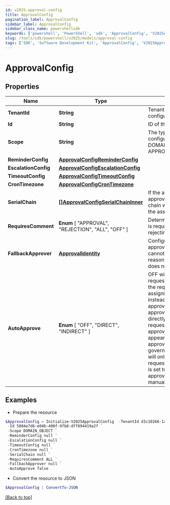 ```yaml
---
id: v2025-approval-config
title: ApprovalConfig
pagination_label: ApprovalConfig
sidebar_label: ApprovalConfig
sidebar_class_name: powershellsdk
keywords: ['powershell', 'PowerShell', 'sdk', 'ApprovalConfig', 'V2025ApprovalConfig'] 
slug: /tools/sdk/powershell/v2025/models/approval-config
tags: ['SDK', 'Software Development Kit', 'ApprovalConfig', 'V2025ApprovalConfig']
---
```



# ApprovalConfig

## Properties

Name | Type | Description | Notes
------------ | ------------- | ------------- | -------------
**TenantId** | **String** | Tenant ID of the approval configuration. | [optional] 
**Id** | **String** | ID of the approval configuration. | [optional] 
**Scope** | **String** | The type/scope of the configuration. Ie DOMAIN_OBJECT, APPROVAL_TYPE, TENANT | [optional] 
**ReminderConfig** | [**ApprovalConfigReminderConfig**](approval-config-reminder-config) |  | [optional] 
**EscalationConfig** | [**ApprovalConfigEscalationConfig**](approval-config-escalation-config) |  | [optional] 
**TimeoutConfig** | [**ApprovalConfigTimeoutConfig**](approval-config-timeout-config) |  | [optional] 
**CronTimezone** | [**ApprovalConfigCronTimezone**](approval-config-cron-timezone) |  | [optional] 
**SerialChain** | [**[]ApprovalConfigSerialChainInner**](approval-config-serial-chain-inner) | If the approval request has an approvalCriteria of SERIAL this chain will be used to determine the assignment order. | [optional] 
**RequiresComment** |  **Enum** [  "APPROVAL",    "REJECTION",    "ALL",    "OFF" ] | Determines whether a comment is required when approving or rejecting the approval request. | [optional] 
**FallbackApprover** | [**ApprovalIdentity**](approval-identity) | Configuration for fallback approver. Used if the user cannot be found for whatever reason and escalation config does not exist. | [optional] 
**AutoApprove** |  **Enum** [  "OFF",    "DIRECT",    "INDIRECT" ] | OFF will prevent the approval request from being assigned to the requester or requestee by assigning it to their manager instead. DIRECT will cause approval requests to be auto-approved when assigned directly and only to the requester. INDIRECT will auto-approve when the requester appears anywhere in the list of approvers, including in a governance group. This field will only be effective if requestedTarget.reauthRequired is set to false, otherwise the approval will have to be manually approved. | [optional] 

## Examples

- Prepare the resource
```powershell
$ApprovalConfig = Initialize-V2025ApprovalConfig  -TenantId d3c10266-1a31-4acc-b01e-44a3d1c56615 `
 -Id 5804e7d6-e04b-400f-9fb8-dff894419a2f `
 -Scope DOMAIN_OBJECT `
 -ReminderConfig null `
 -EscalationConfig null `
 -TimeoutConfig null `
 -CronTimezone null `
 -SerialChain null `
 -RequiresComment ALL `
 -FallbackApprover null `
 -AutoApprove false
```

- Convert the resource to JSON
```powershell
$ApprovalConfig | ConvertTo-JSON
```


[[Back to top]](#) 


